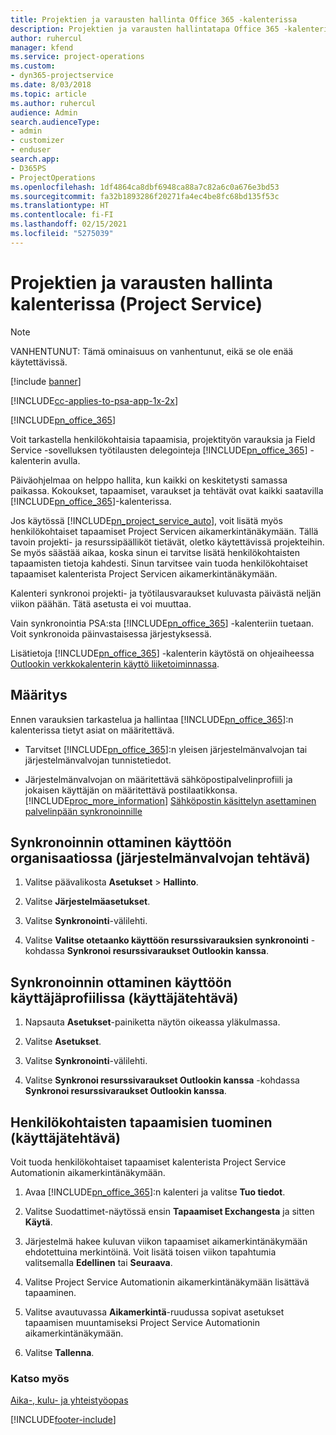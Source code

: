 ```yaml
---
title: Projektien ja varausten hallinta Office 365 -kalenterissa
description: Projektien ja varausten hallintatapa Office 365 -kalenterissa
author: ruhercul
manager: kfend
ms.service: project-operations
ms.custom:
- dyn365-projectservice
ms.date: 8/03/2018
ms.topic: article
ms.author: ruhercul
audience: Admin
search.audienceType:
- admin
- customizer
- enduser
search.app:
- D365PS
- ProjectOperations
ms.openlocfilehash: 1df4864ca8dbf6948ca88a7c82a6c0a676e3bd53
ms.sourcegitcommit: fa32b1893286f20271fa4ec4be8fc68bd135f53c
ms.translationtype: HT
ms.contentlocale: fi-FI
ms.lasthandoff: 02/15/2021
ms.locfileid: "5275039"
---
```

# <a name="manage-projects-and-bookings-in-your-calendar-project-service"></a>Projektien ja varausten hallinta kalenterissa (Project Service)

> [!Note]
> VANHENTUNUT: Tämä ominaisuus on vanhentunut, eikä se ole enää käytettävissä.

[!include [banner](../includes/psa-now-project-operations.md)]

[!INCLUDE[cc-applies-to-psa-app-1x-2x](../includes/cc-applies-to-psa-app-1x-2x.md)]

[!INCLUDE[pn_office_365](../includes/pn-office-365.md)] 

Voit tarkastella henkilökohtaisia tapaamisia, projektityön varauksia ja Field Service -sovelluksen työtilausten delegointeja [!INCLUDE[pn_office_365](../includes/pn-office-365.md)] -kalenterin avulla.  
  
 Päiväohjelmaa on helppo hallita, kun kaikki on keskitetysti samassa paikassa. Kokoukset, tapaamiset, varaukset ja tehtävät ovat kaikki saatavilla [!INCLUDE[pn_office_365](../includes/pn-office-365.md)]-kalenterissa.  
  
 Jos käytössä [!INCLUDE[pn_project_service_auto](../includes/pn-project-service-auto.md)], voit lisätä myös henkilökohtaiset tapaamiset Project Servicen aikamerkintänäkymään. Tällä tavoin projekti- ja resurssipäälliköt tietävät, oletko käytettävissä projekteihin. Se myös säästää aikaa, koska sinun ei tarvitse lisätä henkilökohtaisten tapaamisten tietoja kahdesti. Sinun tarvitsee vain tuoda henkilökohtaiset tapaamiset kalenterista Project Servicen aikamerkintänäkymään.  
  
 Kalenteri synkronoi projekti- ja työtilausvaraukset kuluvasta päivästä neljän viikon päähän. Tätä asetusta ei voi muuttaa.  
  
 Vain synkronointia PSA:sta [!INCLUDE[pn_office_365](../includes/pn-office-365.md)] -kalenteriin tuetaan. Voit synkronoida päinvastaisessa järjestyksessä. 
  
 Lisätietoja [!INCLUDE[pn_office_365](../includes/pn-office-365.md)] -kalenterin käytöstä on ohjeaiheessa [Outlookin verkkokalenterin käyttö liiketoiminnassa](https://support.office.com/article/Calendar-in-Outlook-on-the-web-for-business-5219c457-d1fe-4c2f-9032-1a816b88e936).  
  
## <a name="setup"></a>Määritys  
 Ennen varauksien tarkastelua ja hallintaa [!INCLUDE[pn_office_365](../includes/pn-office-365.md)]:n kalenterissa tietyt asiat on määritettävä.  
  
- Tarvitset [!INCLUDE[pn_office_365](../includes/pn-office-365.md)]:n yleisen järjestelmänvalvojan tai järjestelmänvalvojan tunnistetiedot.  
  
- Järjestelmänvalvojan on määritettävä sähköpostipalvelinprofiili ja jokaisen käyttäjän on määritettävä postilaatikkonsa. [!INCLUDE[proc_more_information](../includes/proc-more-information.md)] [Sähköpostin käsittelyn asettaminen palvelinpään synkronoinnille](https://docs.microsoft.com/dynamics365/customerengagement/on-premises/admin/set-up-server-side-synchronization-of-email-appointments-contacts-and-tasks)  
  
## <a name="turn-on-synchronization-for-your-organization-admin-task"></a>Synkronoinnin ottaminen käyttöön organisaatiossa (järjestelmänvalvojan tehtävä)  
  
1.  Valitse päävalikosta **Asetukset** > **Hallinto**.  
  
2.  Valitse **Järjestelmäasetukset**.  
  
3.  Valitse **Synkronointi**-välilehti.  
  
4.  Valitse **Valitse otetaanko käyttöön resurssivarauksien synkronointi** -kohdassa **Synkronoi resurssivaraukset Outlookin kanssa**.  
  
## <a name="turn-on-synchronization-for-your-user-profile-user-task"></a>Synkronoinnin ottaminen käyttöön käyttäjäprofiilissa (käyttäjätehtävä)  
  
1.  Napsauta **Asetukset**-painiketta näytön oikeassa yläkulmassa.  
  
2.  Valitse **Asetukset**.  
  
3.  Valitse **Synkronointi**-välilehti.  
  
4.  Valitse **Synkronoi resurssivaraukset Outlookin kanssa** -kohdassa **Synkronoi resurssivaraukset Outlookin kanssa**.  
  
## <a name="import-your-personal-appointments-user-task"></a>Henkilökohtaisten tapaamisien tuominen (käyttäjätehtävä)  
 Voit tuoda henkilökohtaiset tapaamiset kalenterista Project Service Automationin aikamerkintänäkymään.  
  
1. Avaa [!INCLUDE[pn_office_365](../includes/pn-office-365.md)]:n kalenteri ja valitse **Tuo tiedot**.  
  
2. Valitse Suodattimet-näytössä ensin **Tapaamiset Exchangesta** ja sitten **Käytä**.  
  
3. Järjestelmä hakee kuluvan viikon tapaamiset aikamerkintänäkymään ehdotettuina merkintöinä. Voit lisätä toisen viikon tapahtumia valitsemalla **Edellinen** tai **Seuraava**.  
  
4. Valitse Project Service Automationin aikamerkintänäkymään lisättävä tapaaminen.  
  
5. Valitse avautuvassa **Aikamerkintä**-ruudussa sopivat asetukset tapaamisen muuntamiseksi Project Service Automationin aikamerkintänäkymään.  
  
6. Valitse **Tallenna**.  
  
### <a name="see-also"></a>Katso myös  
 [Aika-, kulu- ja yhteistyöopas](../psa/time-expense-collaboration-guide.md)


[!INCLUDE[footer-include](../includes/footer-banner.md)]